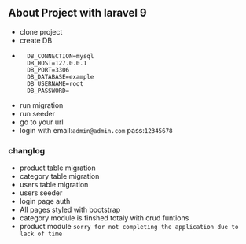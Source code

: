 
## About Project with laravel 9
- clone project
- create DB 
-       DB_CONNECTION=mysql
        DB_HOST=127.0.0.1
        DB_PORT=3306
        DB_DATABASE=example
        DB_USERNAME=root
        DB_PASSWORD=
- run migration 
- run seeder
- go to your url
- login with email:`admin@admin.com` pass:`12345678`

### changlog  ###
- product table migration 
- category table migration
- users table migration
- users seeder
- login page auth
- All pages styled with bootstrap
- category module is finshed totaly with crud funtions
- product module `sorry for not completing the application due to lack of time`
